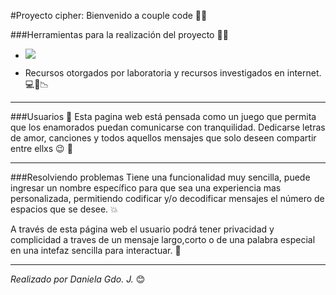 #Proyecto cipher: Bienvenido a couple code :love_letter::fire:


###Herramientas para la realización del proyecto :hammer::wrench:

- ![](https://geoinnova.org/wp-content/uploads/2021/08/logos.png)

- Recursos otorgados por laboratoria y recursos investigados en internet.
:computer::book::chart_with_downwards_trend:

---
###Usuarios :rainbow:
Esta pagina web está pensada como un juego que permita que los enamorados puedan comunicarse con tranquilidad.
Dedicarse letras de amor, canciones y todos aquellos mensajes que solo deseen compartir entre ellxs :wink: :eyes:

---
###Resolviendo problemas
Tiene una funcionalidad muy sencilla, puede ingresar un nombre específico para que sea una experiencia mas personalizada, permitiendo codificar y/o
decodificar mensajes el número de espacios que se desee. :collision:

A través de esta página web el usuario podrá tener privacidad y complicidad a traves de un mensaje largo,corto o de una palabra especial en una intefaz sencilla para interactuar. :tulip:

---
*Realizado por Daniela Gdo. J.*  :blush:


